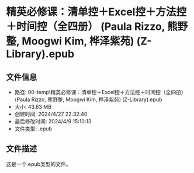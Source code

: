 ﻿# 精英必修课：清单控＋Excel控＋方法控＋时间控（全四册） (Paula Rizzo, 熊野整, Moogwi Kim, 桦泽紫苑) (Z-Library).epub

## 文件信息
- 路径: 00-temp\精英必修课：清单控＋Excel控＋方法控＋时间控（全四册） (Paula Rizzo, 熊野整, Moogwi Kim, 桦泽紫苑) (Z-Library).epub
- 大小: 43.63 MB
- 创建时间: 2024/4/27 22:32:40
- 最后修改时间: 2024/4/9 15:10:13
- 文件类型: .epub

## 文件描述
这是一个.epub类型的文件。

